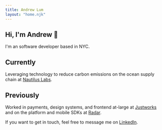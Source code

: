 ```yaml
---
title: Andrew Lum
layout: "home.njk"
---
```


<section class="title-section">
  <h1 class="animate-fade-up">Hi, I'm Andrew <span class="animate-wave animate-delay--2">&#128075;</span></h1>
  <p class="tagline animate-fade-up animate-delay">I'm an software developer based in NYC.</p>
</section>
<section class="about-row">
  <h2 class="section-header header-2">Currently</h2>
  <p>Leveraging technology to reduce carbon emissions on the ocean supply chain at <a class="fancy-link" href="https://nautiluslabs.com/">Nautilus Labs</a>.</p>
</section>
<section class="about-row">
  <h2 class="section-header header-2">Previously</h2>
  <p>
    Worked in payments, design systems, and frontend at-large at <a class="fancy-link" href="https://www.justworks.com/">Justworks</a> and on the platform and mobile SDKs at <a class="fancy-link" href="https://radar.com/">Radar</a>.
  </p>
  <p>
    If you want to get in touch, feel free to message me on <a class="fancy-link" href="https://www.linkedin.com/in/andlum/">LinkedIn</a>.
  </p>
</section>
